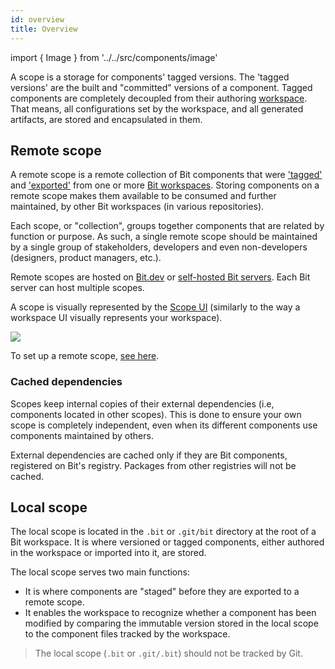 ```yaml
---
id: overview
title: Overview
---
```


import { Image } from '../../src/components/image'

A scope is a storage for components' tagged versions. The 'tagged versions' are the built and "committed" versions of a component. Tagged components are completely decoupled from their authoring [workspace](/workspace/overview). That means, all configurations set by the workspace, and all generated artifacts, are stored and encapsulated in them.

## Remote scope

A remote scope is a remote collection of Bit components that were ['tagged'](/getting-started/version) and ['exported'](/getting-started/export-to-scope) from one or more [Bit workspaces](/workspace/overview). Storing components on a remote scope makes them available to be consumed and further maintained, by other Bit workspaces (in various repositories).

Each scope, or "collection", groups together components that are related by function or purpose. As such, a single remote scope should be maintained by a single group of stakeholders, developers and even non-developers (designers, product managers, etc.).

Remote scopes are hosted on [Bit.dev](https://bit.dev) or [self-hosted Bit servers](/scope/self-host-bit-scope). Each Bit server can host multiple scopes.

A scope is visually represented by the [Scope UI](TODO) (similarly to the way a workspace UI visually represents your workspace).

<Image src="/img/scope_ui.png" />

<br />

To set up a remote scope, [see here](/scope/set-up-remote-scope).

### Cached dependencies

Scopes keep internal copies of their external dependencies (i.e, components located in other scopes). This is done to ensure your own scope is completely independent, even when its different components use components maintained by others.

External dependencies are cached only if they are Bit components, registered on Bit's registry. Packages from other registries will not be cached.

## Local scope

The local scope is located in the `.bit` or `.git/bit` directory at the root of a Bit workspace. It is where versioned or tagged components, either authored in the workspace or imported into it, are stored.

The local scope serves two main functions:

- It is where components are "staged" before they are exported to a remote scope.
- It enables the workspace to recognize whether a component has been modified by comparing the immutable version stored in the local scope to the component files tracked by the workspace.

> The local scope (`.bit` or `.git/.bit`) should not be tracked by Git.
